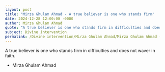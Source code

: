 ```yaml
---
layout: post
title: "Mirza Ghulam Ahmad - A true believer is one who stands firm"
date: 2024-12-28 12:00:00 -0000
author: Mirza Ghulam Ahmad
quote: "A true believer is one who stands firm in difficulties and does not waver in faith."
subject: Divine intervention
permalink: /Divine intervention/Mirza Ghulam Ahmad/Mirza Ghulam Ahmad - A true believer is one who stands firm
---
```


A true believer is one who stands firm in difficulties and does not waver in faith.

- Mirza Ghulam Ahmad
